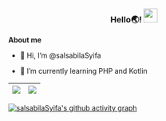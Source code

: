 <!---
- 👀 I’m interested in ...
- 💞️ I’m looking to collaborate on ...
- 📫 How to reach me ...
salsabilaSyifa/salsabilaSyifa is a ✨ special ✨ repository because its `README.md` (this file) appears on your GitHub profile.
You can click the Preview link to take a look at your changes.
--->

<h3 align="center">
  Hello🌏!
  <img src="https://media.giphy.com/media/4QLseO7ZLaykv73Jca/giphy.gif" width="28">
</h3>

**About me**

- 👋 Hi, I’m @salsabilaSyifa

- 🌱 I’m currently learning PHP and Kotlin
 
| <a href="https://github.com/anuraghazra/github-readme-stats"><img align="center" src="https://github-readme-stats.vercel.app/api?username=salsabilaSyifa&show_icons=true&include_all_commits=true&theme=buefy&hide_border=true" /></a> | <a href="https://github.com/salsabilaSyifa/github-readme-stats"><img align="center" src="https://github-readme-stats.vercel.app/api/top-langs/?username=salsabilaSyifa&layout=compact&theme=buefy&hide_border=true" /></a> |
| ------------- | ------------- |

[![salsabilaSyifa's github activity graph](https://activity-graph.herokuapp.com/graph?username=salsabilaSyifa&theme=material-palenight)](https://github.com/ashutosh00710/github-readme-activity-graph)
